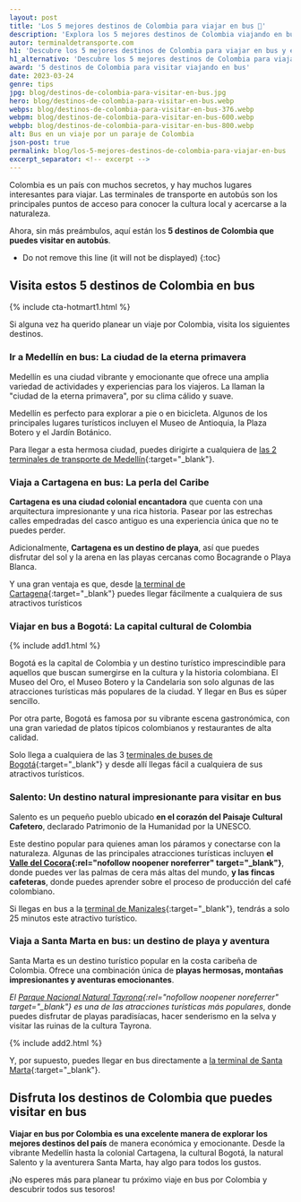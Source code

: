 ```yaml
---
layout: post
title: 'Los 5 mejores destinos de Colombia para viajar en bus 🚌'
description: 'Explora los 5 mejores destinos de Colombia viajando en bus. Experimenta la naturaleza y la aventura que este país ofrece. ¡Planifica tu próximo viaje ahora!'
autor: terminaldetransporte.com
h1: 'Descubre los 5 mejores destinos de Colombia para viajar en bus y experimentar aventuras únicas'
h1_alternativo: 'Descubre los 5 mejores destinos de Colombia para viajar en bus'
award: '5 destinos de Colombia para visitar viajando en bus'
date: 2023-03-24
genre: tips
jpg: blog/destinos-de-colombia-para-visitar-en-bus.jpg
hero: blog/destinos-de-colombia-para-visitar-en-bus.webp
webps: blog/destinos-de-colombia-para-visitar-en-bus-376.webp
webpm: blog/destinos-de-colombia-para-visitar-en-bus-600.webp
webpb: blog/destinos-de-colombia-para-visitar-en-bus-800.webp
alt: Bus en un viaje por un paraje de Colombia
json-post: true
permalink: blog/los-5-mejores-destinos-de-colombia-para-viajar-en-bus
excerpt_separator: <!-- excerpt -->
---
```

Colombia es un país con muchos secretos, y hay muchos lugares interesantes para viajar. Las terminales de transporte en autobús son los principales puntos de acceso para conocer la cultura local y acercarse a la naturaleza.

<!-- excerpt -->

Ahora, sin más preámbulos, aquí están los **5 destinos de Colombia que puedes visitar en autobús**.

* Do not remove this line (it will not be displayed)
{:toc}

## Visita estos 5 destinos de Colombia en bus

{% include cta-hotmart1.html %}

Si alguna vez ha querido planear un viaje por Colombia, visita los siguientes destinos.

### Ir a Medellín en bus: La ciudad de la eterna primavera

Medellín es una ciudad vibrante y emocionante que ofrece una amplia variedad de actividades y experiencias para los viajeros. La llaman la "ciudad de la eterna primavera", por su clima cálido y suave.

Medellín es perfecto para explorar a pie o en bicicleta. Algunos de los principales lugares turísticos incluyen el Museo de Antioquia, la Plaza Botero y el Jardín Botánico.

Para llegar a esta hermosa ciudad, puedes dirigirte a cualquiera de [las 2 terminales de transporte de Medellín]({{'terminal-de-medellin'|relative_url}} "Terminal de Medellín"){:target="_blank"}.

### Viaja a Cartagena en bus: La perla del Caribe

**Cartagena es una ciudad colonial encantadora** que cuenta con una arquitectura impresionante y una rica historia. Pasear por las estrechas calles empedradas del casco antiguo es una experiencia única que no te puedes perder.

Adicionalmente, **Cartagena es un destino de playa**, así que puedes disfrutar del sol y la arena en las playas cercanas como Bocagrande o Playa Blanca.

Y una gran ventaja es que, desde [la terminal de Cartagena]({{'terminal-de-cartagena'|relative_url}} "Terminal de Cartagena"){:target="_blank"} puedes llegar fácilmente a cualquiera de sus atractivos turísticos

### Viajar en bus a Bogotá: La capital cultural de Colombia

{% include add1.html %}

Bogotá es la capital de Colombia y un destino turístico imprescindible para aquellos que buscan sumergirse en la cultura y la historia colombiana. El Museo del Oro, el Museo Botero y la Candelaria son solo algunas de las atracciones turísticas más populares de la ciudad. Y llegar en Bus es súper sencillo.

Por otra parte, Bogotá es famosa por su vibrante escena gastronómica, con una gran variedad de platos típicos colombianos y restaurantes de alta calidad.

Solo llega a cualquiera de las 3 [terminales de buses de Bogotá]({{'terminal-de-bogota'|relative_url}} "Terminal de Bogotá"){:target="_blank"} y desde allí llegas fácil a cualquiera de sus atractivos turísticos.

### Salento: Un destino natural impresionante para visitar en bus

Salento es un pequeño pueblo ubicado **en el corazón del Paisaje Cultural Cafetero**, declarado Patrimonio de la Humanidad por la UNESCO.

Este destino popular para quienes aman los páramos y conectarse con la naturaleza. Algunas de las principales atracciones turísticas incluyen **el [Valle del Cocora](https://www.valledelcocora.com.co/){:rel="nofollow noopener noreferrer" target="_blank"}**, donde puedes ver las palmas de cera más altas del mundo, **y las fincas cafeteras**, donde puedes aprender sobre el proceso de producción del café colombiano.

Si llegas en bus a la [terminal de Manizales]({{'terminal-de-manizales'|relative_url}} "Terminal de Manizales"){:target="_blank"}, tendrás a solo 25 minutos este atractivo turístico.

### Viaja a Santa Marta en bus: un destino de playa y aventura

Santa Marta es un destino turístico popular en la costa caribeña de Colombia. Ofrece una combinación única de **playas hermosas, montañas impresionantes y aventuras emocionantes**.

*El [Parque Nacional Natural Tayrona](https://www.parquetayrona.com/es/){:rel="nofollow noopener noreferrer" target="_blank"} es una de las atracciones turísticas más populares*, donde puedes disfrutar de playas paradisíacas, hacer senderismo en la selva y visitar las ruinas de la cultura Tayrona.

{% include add2.html %}

Y, por supuesto, puedes llegar en bus directamente a [la terminal de Santa Marta]({{'terminal-de-santa-marta'|relative_url}} "Terminal de Santa Marta"){:target="_blank"}.

## Disfruta los destinos de Colombia que puedes visitar en bus

**Viajar en bus por Colombia es una excelente manera de explorar los mejores destinos del país** de manera económica y emocionante. Desde la vibrante Medellín hasta la colonial Cartagena, la cultural Bogotá, la natural Salento y la aventurera Santa Marta, hay algo para todos los gustos.

¡No esperes más para planear tu próximo viaje en bus por Colombia y descubrir todos sus tesoros!
